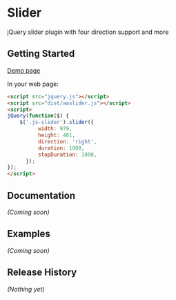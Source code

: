 # Slider

jQuery slider plugin with four direction support and more

## Getting Started
[Demo page]()

In your web page:

```html
<script src="jquery.js"></script>
<script src="dist/aaslider.js"></script>
<script>
jQuery(function($) {
    $('.js-slider').slider({
          width: 979,
          height: 401,
          direction: 'right',
          duration: 1000,
          stopDuration: 1000,
      });
});
</script>
```

## Documentation
_(Coming soon)_

## Examples
_(Coming soon)_

## Release History
_(Nothing yet)_

